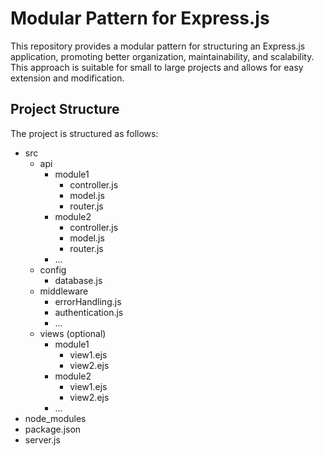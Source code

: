 # Modular Pattern for Express.js

This repository provides a modular pattern for structuring an Express.js application, promoting better organization, maintainability, and scalability. This approach is suitable for small to large projects and allows for easy extension and modification.

## Project Structure

The project is structured as follows:


- src
  - api
    - module1
      - controller.js
      - model.js
      - router.js
    - module2
      - controller.js
      - model.js
      - router.js
    - ...
  - config
    - database.js
  - middleware
    - errorHandling.js
    - authentication.js
    - ...
  - views (optional)
    - module1
      - view1.ejs
      - view2.ejs
    - module2
      - view1.ejs
      - view2.ejs
    - ...
- node_modules
- package.json
- server.js
